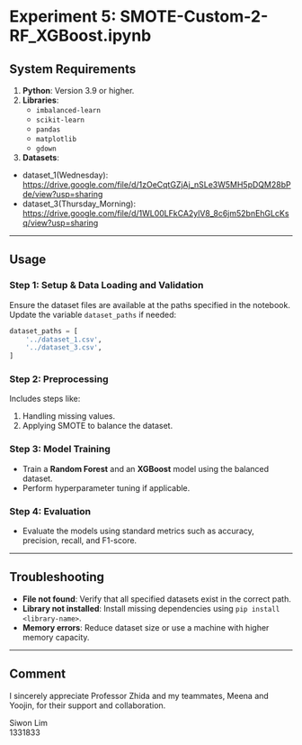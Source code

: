 # **Experiment 5: SMOTE-Custom-2-RF_XGBoost.ipynb**

## **System Requirements**
1. **Python**: Version 3.9 or higher.
2. **Libraries**:
   - `imbalanced-learn`
   - `scikit-learn`
   - `pandas`
   - `matplotlib`
   - `gdown`
3. **Datasets**:
* dataset_1(Wednesday): https://drive.google.com/file/d/1zOeCqtGZjAj_nSLe3W5MH5pDQM28bPde/view?usp=sharing	
* dataset_3(Thursday_Morning):
https://drive.google.com/file/d/1WL00LFkCA2ylV8_8c6jm52bnEhGLcKsq/view?usp=sharing					

---

## **Usage**

### **Step 1: Setup & Data Loading and Validation**
Ensure the dataset files are available at the paths specified in the notebook. Update the variable `dataset_paths` if needed:
```python
dataset_paths = [
    '../dataset_1.csv',
    '../dataset_3.csv',
]
```

### **Step 2: Preprocessing**
Includes steps like:
1. Handling missing values.
2. Applying SMOTE to balance the dataset.

### **Step 3: Model Training**
- Train a **Random Forest** and an **XGBoost** model using the balanced dataset.
- Perform hyperparameter tuning if applicable.

### **Step 4: Evaluation**
- Evaluate the models using standard metrics such as accuracy, precision, recall, and F1-score.

---

## **Troubleshooting**
- **File not found**: Verify that all specified datasets exist in the correct path.
- **Library not installed**: Install missing dependencies using `pip install <library-name>`.
- **Memory errors**: Reduce dataset size or use a machine with higher memory capacity.

---

## **Comment**
I sincerely appreciate Professor Zhida and my teammates, Meena and Yoojin, for their support and collaboration.

Siwon Lim<br>
1331833